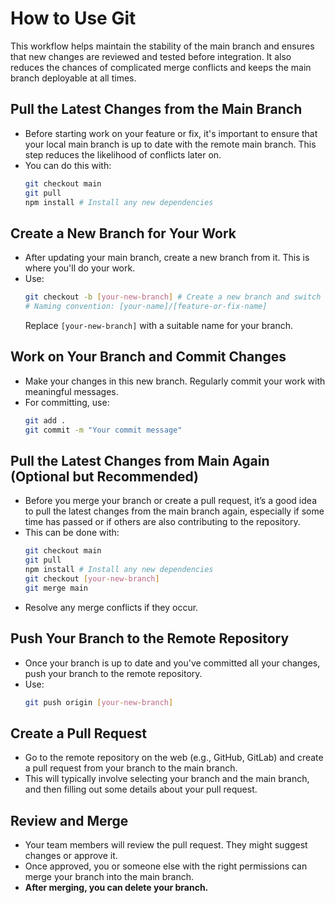 # How to Use Git

This workflow helps maintain the stability of the main branch and ensures that new changes are reviewed and tested before integration. It also reduces the chances of complicated merge conflicts and keeps the main branch deployable at all times.

## **Pull the Latest Changes from the Main Branch**

- Before starting work on your feature or fix, it's important to ensure that your local main branch is up to date with the remote main branch. This step reduces the likelihood of conflicts later on.
- You can do this with:
  ```bash
  git checkout main
  git pull
  npm install # Install any new dependencies
  ```

## **Create a New Branch for Your Work**

- After updating your main branch, create a new branch from it. This is where you'll do your work.
- Use:
  ```bash
  git checkout -b [your-new-branch] # Create a new branch and switch to it
  # Naming convention: [your-name]/[feature-or-fix-name]
  ```
  Replace `[your-new-branch]` with a suitable name for your branch.

## **Work on Your Branch and Commit Changes**

- Make your changes in this new branch. Regularly commit your work with meaningful messages.
- For committing, use:
  ```bash
  git add .
  git commit -m "Your commit message"
  ```

## **Pull the Latest Changes from Main Again (Optional but Recommended)**

- Before you merge your branch or create a pull request, it’s a good idea to pull the latest changes from the main branch again, especially if some time has passed or if others are also contributing to the repository.
- This can be done with:
  ```bash
  git checkout main
  git pull
  npm install # Install any new dependencies
  git checkout [your-new-branch]
  git merge main
  ```
- Resolve any merge conflicts if they occur.

## **Push Your Branch to the Remote Repository**

- Once your branch is up to date and you've committed all your changes, push your branch to the remote repository.
- Use:
  ```bash
  git push origin [your-new-branch]
  ```

## **Create a Pull Request**

- Go to the remote repository on the web (e.g., GitHub, GitLab) and create a pull request from your branch to the main branch.
- This will typically involve selecting your branch and the main branch, and then filling out some details about your pull request.

## **Review and Merge**

- Your team members will review the pull request. They might suggest changes or approve it.
- Once approved, you or someone else with the right permissions can merge your branch into the main branch.
- **After merging, you can delete your branch.**
